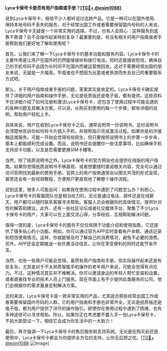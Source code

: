 **Lyca卡保号卡是否有用户指南或手册？[[TG💪+ @esim1088](https://t.me/s/esim1088)]**

说到Lyca卡保号卡，相信不少人都听说过这款产品。它是一种可以在国外使用、保持本地号码不丢失的服务。对于经常出国工作或者需要保留国内号码的人来说，Lyca卡保号卡无疑是一个非常实用的选择。不过，也有人会担心：这种服务到底靠不靠谱？会不会操作起来特别复杂？最重要的是，有没有相关的用户指南或者手册帮助我们更好地了解和使用呢？

首先，让我们来了解一下Lyca卡保号卡的基本功能和服务内容。Lyca卡保号卡的主要作用是让用户在国外时仍然能够接听和拨打电话，同时还能接收短信，确保自己的手机号码不会因为长时间不在国内而被运营商回收。这对于需要经常出国的朋友来说，无疑是一大福音。毕竟谁也不想因为出差或者旅游而失去自己的重要联系方式吧。

那么，关于用户指南或者手册的问题，答案其实是肯定的。Lyca卡保号卡确实提供了详细的用户指南和操作手册，无论是纸质版还是电子版，都有提供。这些资料不仅详细介绍了如何注册和激活Lyca卡保号卡，还包含了使用过程中可能会遇到的各种问题及其解决方案。可以说，从购买到使用的每一个步骤，都有详细的说明，帮助用户轻松上手。

具体来说，用户在收到Lyca卡保号卡之后，通常会附带一份说明书。这份说明书会清楚地告诉你如何将卡片插入手机，并按照指示完成激活过程。如果你是初次接触这类服务，可能一开始会觉得有些陌生，但只要按照说明书上的步骤一步步来，基本上都能顺利完成设置。而且，说明书还会提醒你一些注意事项，比如确保手机支持双卡功能，以及是否需要更换SIM卡槽等。

当然，除了纸质说明书之外，Lyca卡保号卡的官方网站也会提供在线版的用户指南。如果你觉得纸质说明书不够直观，或者想要随时查阅相关内容，完全可以通过访问官网找到最新的使用手册。官网上的用户指南通常会以图文并茂的形式呈现，甚至还会有一些视频教程，方便用户更直观地了解整个操作流程。

说到这里，很多人可能会问：如果我在使用过程中遇到了问题怎么办？别担心，Lyca卡保号卡的客服团队也是相当给力的。无论是通过电话、邮件还是在线聊天，用户都可以随时联系客服寻求帮助。客服人员会根据你的具体情况，提供针对性的解答和建议。此外，还有一些社区论坛或者社交媒体平台，聚集了不少Lyca卡保号卡的用户，大家可以在上面交流心得，分享经验，互相帮助解决问题。

值得一提的是，Lyca卡保号卡的服务不仅仅局限于功能介绍和使用指南，它还提供了很多贴心的小功能。例如，你可以通过官方APP实时查看账户余额、通话记录和短信使用情况。这样，你就能够及时了解自己的消费情况，避免不必要的浪费。另外，APP还会定期推送一些优惠活动信息，让你在享受便利的同时还能节省开支。

当然，也有一些用户可能会觉得，虽然有用户指南和手册，但实际操作起来还是有些复杂。尤其是对于不太熟悉智能手机操作的老年用户来说，可能会觉得有点吃力。不过，这种情况其实并不难解决。你可以邀请身边的年轻人帮忙安装和设置，或者直接找专业的技术人员上门服务。现在市面上有不少提供此类服务的公司，他们会根据你的需求量身定制解决方案。

总的来说，Lyca卡保号卡是一款非常实用的产品，尤其适合那些经常出国工作或者需要保留国内号码的人群。它的用户指南和手册也非常齐全，无论是纸质版还是电子版，都为用户提供了详尽的操作指引。即使你在使用过程中遇到了困难，也有多种途径可以寻求帮助。所以，如果你正在考虑要不要入手一张Lyca卡保号卡，不妨大胆尝试一下。相信它会成为你生活中的一大助力！

最后，再次强调一下Lyca卡保号卡的售后服务和支持系统。无论是在购买前还是使用中，Lyca卡保号卡都会为你提供全方位的支持，让你无后顾之忧。[[TG💪+ @esim1088](https://t.me/s/esim1088) ![Image](https://i.postimg.cc/4NQfJmqS/Snipaste-2025-05-13-00-14-12.png)]